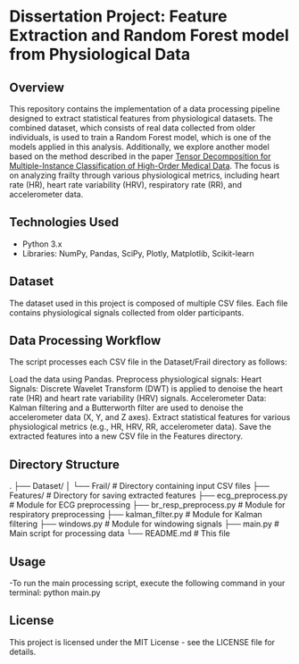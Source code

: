 # Dissertation Project: Feature Extraction and Random Forest model from Physiological Data

## Overview
This repository contains the implementation of a data processing pipeline designed to extract statistical features from physiological datasets. The combined dataset, which consists of real data collected from older individuals, is used to train a Random Forest model, which is one of the models applied in this analysis. Additionally, we explore another model based on the method described in the paper [Tensor Decomposition for Multiple-Instance Classification of High-Order Medical Data](https://onlinelibrary.wiley.com/doi/full/10.1155/2018/8651930). The focus is on analyzing frailty through various physiological metrics, including heart rate (HR), heart rate variability (HRV), respiratory rate (RR), and accelerometer data.



## Technologies Used
- Python 3.x
- Libraries: NumPy, Pandas, SciPy, Plotly, Matplotlib, Scikit-learn

## Dataset
The dataset used in this project is composed of multiple CSV files. Each file contains physiological signals collected from older participants.

## Data Processing Workflow
The script processes each CSV file in the Dataset/Frail directory as follows:

Load the data using Pandas.
Preprocess physiological signals:
Heart Signals: Discrete Wavelet Transform (DWT) is applied to denoise the heart rate (HR) and heart rate variability (HRV) signals.
Accelerometer Data: Kalman filtering and a Butterworth filter are used to denoise the accelerometer data (X, Y, and Z axes).
Extract statistical features for various physiological metrics (e.g., HR, HRV, RR, accelerometer data).
Save the extracted features into a new CSV file in the Features directory.

## Directory Structure
. ├── Dataset/ │ └── Frail/ # Directory containing input CSV files ├── Features/ # Directory for saving extracted features ├── ecg_preprocess.py # Module for ECG preprocessing ├── br_resp_preprocess.py # Module for respiratory preprocessing ├── kalman_filter.py # Module for Kalman filtering ├── windows.py # Module for windowing signals ├── main.py # Main script for processing data └── README.md # This file

## Usage
-To run the main processing script, execute the following command in your terminal:
    python main.py

## License
This project is licensed under the MIT License - see the LICENSE file for details.
